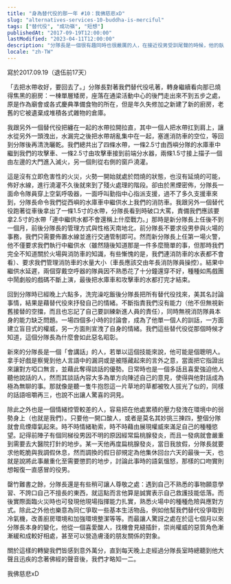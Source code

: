 ```yaml
---
title: "身為替代役的那一年 #10：我佛慈悲xD"
slug: "alternatives-services-10-buddha-is-merciful"
tags: ["替代役", "成功嶺", "短想"]
publishedAt: "2017-09-19T12:00:00"
lastModified: "2023-04-11T12:00:00"
description: "分隊長是一個很有趣同時也很嚴厲的人，在接近役男受訓尾聲的時候，他的臥室時常傳來唸佛經的聲音。"
locale: "zh-TW"
---
```


寫於2017.09.19（退伍前17天）

「去把水帶收好，要回去了。」分隊長對著我們替代役吼著，轉身繼續看向那已燒得焦黑的廚房：一棟單層矮房，座落在通梁活動中心的後門走出來不到五步之處，原是作為廟會或各式慶典準備食物的所在，但是年久失修加之新建了新的廚房，老舊的它被遺棄成堆積各式雜物的倉庫。

我跟另外一個替代役把纏在一起的水帶拉開拉直，其中一個人把水帶扛到肩上，讓水從另外一頭洩出，水漏完之後把水帶胡亂集中在一起，塞進消防車的空位，等回到分隊後再清洗曬乾。我們總共出了四條水帶，一條2.5寸由西嶼分隊的水庫車中繼到我們的攻擊車、一條2.5寸由攻擊車接到前端分水器，兩條1.5寸接上描子一個由左邊的大門進入滅火，另一個則從右側的窗戶澆灌。

這是沒有立即危害性的火災，火勢一開始就處於悶燒的狀態，也沒有延燒的可能，佈好水線，進行澆灌不久後就來到了殘火處理的階段。卻由於黑煙密佈，分隊長一面命令隊員穿上空氣呼吸器，一面呼叫勤指中心指派支援，過不了多久支援車來到，分隊長命令我們從西嶼的水庫車中繼供水上我們的消防車。我跟另外一個替代役跑著從車後拿出了一條1.5寸的水帶，分隊長看到時破口大罵，責備我們應該要拿2.5寸的水帶「連中繼供水都不會還稱上什麼戰力。」那時是新分隊長上任後不到一個月，前後分隊長的管理方式與性格天南地北，前分隊長不要求役男參與火場的事務，我們只需要佈置水線並進行交通管制即可。然而新分隊長上任第一場火警，他不僅要求我們執行中繼供水（雖然隨後知道那是一件多麼簡單的事，但那時我們完全不知道關於火場與消防車的知識，有些慚愧的是，我們連消防車的水表都不會看）、要求我們管理消防車的水量大小（車長應該交由年長消防隊員操控）。結果中繼供水延遲，兩個穿戴空呼器的隊員因不熟悉花了十分鐘還穿不好，種種如馬戲團中鬧劇般的戲碼不斷上演，最後把水庫車和攻擊車的水都打完才結束。

回到分隊時已經晚上六點多，洗完澡吃飯後分隊長把所有替代役找來，美其名討論事情，結果是藉替代役來抒發自己的情緒。不斷指責我們沒有能力（他不但無視新舊接替的空擋，而且也忘記了自己要訓練新進人員的責任），同時無視消防隊員本身的能力缺乏問題。一場四個多小時的討論會，成為了他單一個人的訓話，一方面建立盲目式的權威，另一方面則宣洩了自身的情緒。我們這些替代役從那個時候才知道，這個分隊長為什麼會如此惡名昭彰。

新來的分隊長是一個「會講話」的人，若單以這個技能來說，他可能是個聰明人。拿手好戲是察覺到他人言語中的漏洞或是被隱藏起來的言外之意，當面把它指證出來讓對方啞口無言，並藉此奪得談話的優勢。日常時也是一個多話且喜愛強迫他人聽他說話的人，然而其談話內容大多為單方向陳述自己的意見，使得與他對話成為極為無聊的事。那就像是聽一隻牛抱怨這一片草地的草都被牧人拔光了似的，同樣的話語咀嚼再三，也說不出讓人驚喜的洞見。

除此之外也是一個情緒控管較差的人，容易把在他處累積的壓力發洩在環境中的弱勢身上（也就是我們）。只要他一開口酸人，或者是莫名其妙挑三揀四，整個分隊就會烏煙瘴氣起來。時不時情緒勒索，時不時藉由展現權威來滿足自己的種種慾望。記得前陣子有個同梯役男因不明的原因經常扁桃腺發炎，而且一發病就會嚴重到需要去大醫院打針的地步。某一天他再度扁桃腺發炎，當日我放假，分隊長就要求他乾脆與我調假休息，然而調換的假日卻規定為他集休回台六天的最後一天，也就是說將此事嚴重化至需要懲罰的地步，討論此事時的語氣慍怒，那樣的口吻實則想報復一直感冒的役男。

罄竹難書之餘，分隊長還是有些稍可讓人尊敬之處：遇到自己不熟悉的事物願意學習、不誇口自己不擅長的東西，就這點而言他算是誠實表示自己救護技能低落。而後實際面臨火災時也可發現他現場指揮能力扎實，熟悉火場中的種種危險與應對方式。除此之外他也樂意為同仁爭取一些基本生活物品，例如他幫我們替代役爭取到冷氣機，改善廚房環境和加強環境整潔等等。而最讓人驚訝之處在於這七個月以來分隊長本身的變化，他從一個喜愛酸人，找機會見縫插針，崇尚權威的惡質角色漸漸緩和成較好相處，甚至可以營造膚淺的朋友關係的對象。

關於這樣的轉變我們皆感到意外萬分，直到每天晚上走經過分隊長室時總聽到他大聲且迅疾的念著佛經的聲音後，我們才略知一二。

我佛慈悲xD